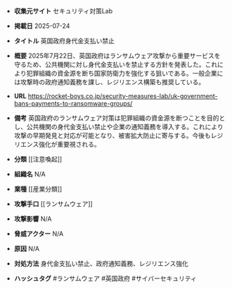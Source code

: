 - **収集元サイト**
セキュリティ対策Lab

- **掲載日**
2025-07-24

- **タイトル**
英国政府身代金支払い禁止

- **概要**
2025年7月22日、英国政府はランサムウェア攻撃から重要サービスを守るため、公共機関に対し身代金支払いを禁止する方針を発表した。これにより犯罪組織の資金源を断ち国家防衛力を強化する狙いである。一般企業には攻撃時の政府通知義務を課し、レジリエンス構築も推奨している。

- **URL**
https://rocket-boys.co.jp/security-measures-lab/uk-government-bans-payments-to-ransomware-groups/

- **備考**
英国政府のランサムウェア対策は犯罪組織の資金源を断つことを目的とし、公共機関の身代金支払い禁止や企業の通知義務を導入する。これにより攻撃の早期発見と対応が可能となり、被害拡大防止に寄与する。今後もレジリエンス強化が重要視される。

- **分類**
[[注意喚起]]

- **組織名**
N/A

- **業種**
[[産業分類]]

- **攻撃手口**
[[ランサムウェア]]

- **攻撃影響**
N/A

- **脅威アクター**
N/A

- **原因**
N/A

- **対処方法**
身代金支払い禁止、政府通知義務、レジリエンス強化

- **ハッシュタグ**
#ランサムウェア #英国政府 #サイバーセキュリティ
